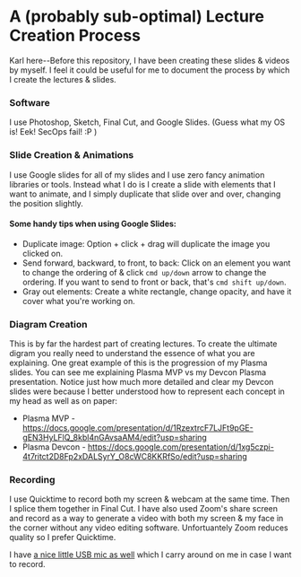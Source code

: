 # A (probably sub-optimal) Lecture Creation Process
Karl here--Before this repository, I have been creating these slides & videos by myself. I feel it could be useful for
me to document the process by which I create the lectures & slides.

### Software
I use Photoshop, Sketch, Final Cut, and Google Slides. (Guess what my OS is! Eek! SecOps fail! :P )

### Slide Creation & Animations
I use Google slides for all of my slides and I use zero fancy animation libraries or tools. Instead what I do is I create a slide with elements that I want to animate, and I simply duplicate that slide over and over, changing the position slightly.

#### Some handy tips when using Google Slides:
- Duplicate image: Option + click + drag will duplicate the image you clicked on.
- Send forward, backward, to front, to back: Click on an element you want to change the ordering of & click `cmd up/down` arrow to change the ordering. If you want to send to front or back, that's `cmd shift up/down`.
- Gray out elements: Create a white rectangle, change opacity, and have it cover what you're working on.

### Diagram Creation
This is by far the hardest part of creating lectures. To create the ultimate digram you really need to understand the essence of what you are explaining. One great example of this is the progression of my Plasma slides. You can see me explaining Plasma MVP vs my Devcon Plasma presentation. Notice just how much more detailed and clear my Devcon slides were because I better understood how to represent each concept in my head as well as on paper:

- Plasma MVP - https://docs.google.com/presentation/d/1RzextrcF7LJFt9pGE-gEN3HyLFlQ_8kbl4nGAvsaAM4/edit?usp=sharing
- Plasma Devcon - https://docs.google.com/presentation/d/1xg5czpi-4t7ritct2D8Fp2xDALSyrY_O8cWC8KKRfSo/edit?usp=sharing

### Recording
I use Quicktime to record both my screen & webcam at the same time. Then I splice them together in Final Cut. I have also used Zoom's share screen and record as a way to generate a video with both my screen & my face in the corner without any video editing software. Unfortuantely Zoom reduces quality so I prefer Quicktime.

I have [a nice little USB mic as well](https://www.amazon.com/Audio-Technica-ATR2100-USB-Cardioid-Dynamic-Microphone/dp/B004QJOZS4) which I carry around on me in case I want to record.
